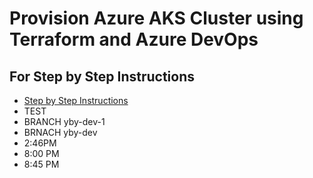 # Provision Azure AKS Cluster using Terraform and Azure DevOps

## For Step by Step Instructions
- [Step by Step Instructions](https://github.com/stacksimplify/azure-aks-kubernetes-masterclass/tree/master/25-Azure-DevOps-Terraform-Azure-AKS)
- TEST
- BRANCH yby-dev-1
- BRNACH yby-dev
- 2:46PM
- 8:00 PM
- 8:45 PM
